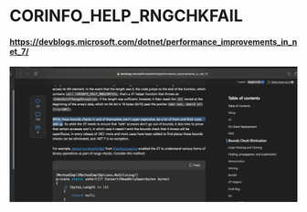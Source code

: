 # CORINFO_HELP_RNGCHKFAIL

#### https://devblogs.microsoft.com/dotnet/performance_improvements_in_net_7/

<img alt="performance_improvements_in_net_7" src="corinfo.jpg">